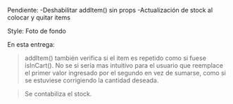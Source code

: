 Pendiente:
-Deshabilitar addItem() sin props
-Actualización de stock al colocar y quitar items

Style:
    Foto de fondo

En esta entrega:

> addItem() también verifica si el item es repetido como si fuese isInCart(). No se si sería mas intuitivo para el usuario que reemplace el primer valor ingresado por el segundo en vez de sumarse, como si se estuviese corrigiendo la cantidad deseada.

> Se contabiliza el stock.










